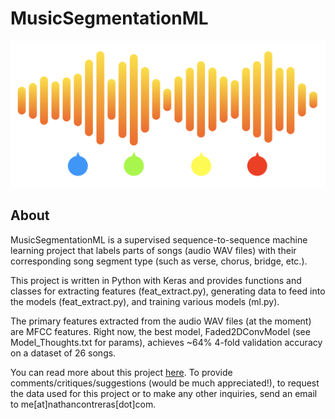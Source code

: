 # MusicSegmentationML

![banner](./banner.png)

## About

MusicSegmentationML is a supervised sequence-to-sequence machine learning project that labels parts of songs (audio WAV files) with their corresponding song segment type (such as verse, chorus, bridge, etc.).

This project is written in Python with Keras and provides functions and classes for extracting features (feat_extract.py), generating data to feed into the models (feat_extract.py), and training various models (ml.py).

The primary features extracted from the audio WAV files (at the moment) are MFCC features. Right now, the best model, Faded2DConvModel (see Model_Thoughts.txt for params), achieves ~64% 4-fold validation accuracy on a dataset of 26 songs.

You can read more about this project [here](tothepowerofn.io/musicsegmentationml/). To provide comments/critiques/suggestions (would be much appreciated!), to request the data used for this project or to make any other inquiries, send an email to me\[at\]nathancontreras\[dot\]com.
